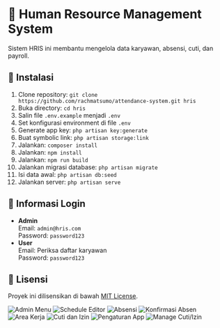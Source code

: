 <h1>📌 Human Resource Management System</h1>

<p>Sistem HRIS ini membantu mengelola data karyawan, absensi, cuti, dan payroll.</p>

<h2>🚀 Instalasi</h2>
<ol>
    <li>Clone repository: <code>git clone https://github.com/rachmatsumo/attendance-system.git hris</code></li>
    <li>Buka directory: <code>cd hris</code></li>
    <li>Salin file <code>.env.example</code> menjadi <code>.env</code></li>
    <li>Set konfigurasi environment di file <code>.env</code></li>
    <li>Generate app key: <code>php artisan key:generate</code></li>
    <li>Buat symbolic link: <code>php artisan storage:link</code></li>
    <li>Jalankan: <code>composer install</code></li>
    <li>Jalankan: <code>npm install</code></li>
    <li>Jalankan: <code>npm run build</code></li>
    <li>Jalankan migrasi database: <code>php artisan migrate</code></li>
    <li>Isi data awal: <code>php artisan db:seed</code></li>
    <li>Jalankan server: <code>php artisan serve</code></li>
</ol>

<h2>🔑 Informasi Login</h2>
<ul>
    <li><strong>Admin</strong><br>
        Email: <code>admin@hris.com</code><br>
        Password: <code>password123</code>
    </li>
    <li><strong>User</strong><br>
        Email: Periksa daftar karyawan<br>
        Password: <code>password123</code>
    </li>
</ul>

<h2>📄 Lisensi</h2>
<p>Proyek ini dilisensikan di bawah <a href="LICENSE">MIT License</a>.</p>

![Admin Menu](screenshots/pic1.png)
![Schedule Editor](screenshots/pic2.png)
![Absensi](screenshots/pic3.png)
![Konfirmasi Absen](screenshots/pic4.png)
![Area Kerja](screenshots/pic5.png)
![Cuti dan Izin](screenshots/pic6.png)
![Pengaturan App](screenshots/pic7.png)
![Manage Cuti/Izin](screenshots/pic8.png)